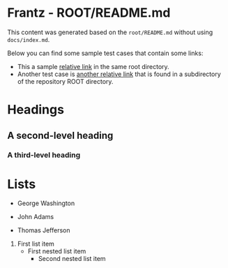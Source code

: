 # Frantz - ROOT/README.md

This content was generated based on the `root/README.md` without using `docs/index.md`.

Below you can find some sample test cases that contain some links:

- This a sample [relative link](relative_link.md) in the same root directory.
- Another test case is [another relative link](sub/sub_relative_link.md) that is found in a subdirectory of the repository ROOT directory.

# Headings
## A second-level heading
### A third-level heading

# Lists
- George Washington
* John Adams
+ Thomas Jefferson

1. First list item
   - First nested list item
     - Second nested list item
